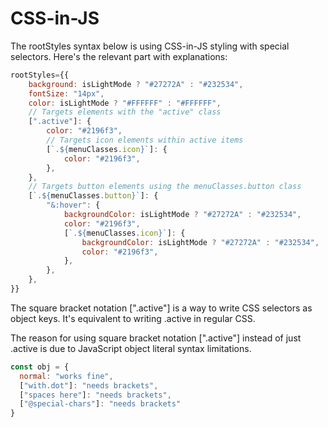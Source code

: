 # CSS-in-JS

The rootStyles syntax below is using CSS-in-JS styling with special selectors. Here's the relevant part with explanations:

```js
rootStyles={{
    background: isLightMode ? "#27272A" : "#232534",
    fontSize: "14px",
    color: isLightMode ? "#FFFFFF" : "#FFFFFF",
    // Targets elements with the "active" class
    [".active"]: {
        color: "#2196f3",
        // Targets icon elements within active items
        [`.${menuClasses.icon}`]: {
            color: "#2196f3",
        },
    },
    // Targets button elements using the menuClasses.button class
    [`.${menuClasses.button}`]: {
        "&:hover": {
            backgroundColor: isLightMode ? "#27272A" : "#232534",
            color: "#2196f3",
            [`.${menuClasses.icon}`]: {
                backgroundColor: isLightMode ? "#27272A" : "#232534",
                color: "#2196f3",
            },
        },
    },
}}
```

The square bracket notation [".active"] is a way to write CSS selectors as object keys. It's equivalent to writing .active in regular CSS.

The reason for using square bracket notation [".active"] instead of just .active is due to JavaScript object literal syntax limitations.

```js
const obj = {
  normal: "works fine",
  ["with.dot"]: "needs brackets",
  ["spaces here"]: "needs brackets",
  ["@special-chars"]: "needs brackets"
}
```
